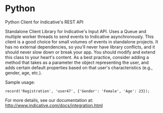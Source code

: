 Python
======

Python Client for Indicative's REST API

Standalone Client Library for Indicative's Input API. Uses a Queue and multiple worker threads to send events to Indicative asynchronously. This client is a good choice for small volumes of events in standalone projects.  It has no external dependencies, so you'll never have library conflicts, and it should never slow down or break your app.  You should modify and extend this class to your heart's content.  As a best practice, consider adding a method that takes as a parameter the object representing the user, and adds certain default properties based on that user's characteristics (e.g., gender, age, etc.).

Sample usage: 

    record('Registration', 'user47', {'Gender': 'Female', 'Age': 23});

For more details, see our documentation at: http://www.indicative.com/docs/integration.html
